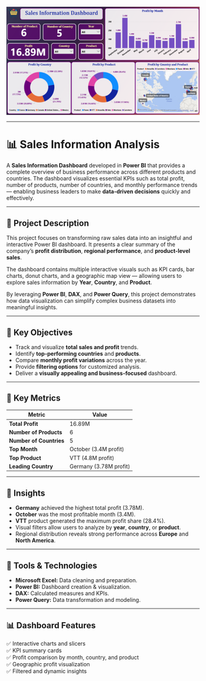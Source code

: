 
![Sales Information Dashboard](Dashboard.PNG)

---
# 📊 Sales Information Analysis

A **Sales Information Dashboard** developed in **Power BI** that provides a complete overview of business performance across different products and countries. The dashboard visualizes essential KPIs such as total profit, number of products, number of countries, and monthly performance trends — enabling business leaders to make **data-driven decisions** quickly and effectively.

---

## 📝 Project Description

This project focuses on transforming raw sales data into an insightful and interactive Power BI dashboard. It presents a clear summary of the company’s **profit distribution**, **regional performance**, and **product-level sales**.

The dashboard contains multiple interactive visuals such as KPI cards, bar charts, donut charts, and a geographic map view — allowing users to explore sales information by **Year**, **Country**, and **Product**.

By leveraging **Power BI**, **DAX**, and **Power Query**, this project demonstrates how data visualization can simplify complex business datasets into meaningful insights.

---

## 🚀 Key Objectives

- Track and visualize **total sales and profit** trends.  
- Identify **top-performing countries** and **products**.  
- Compare **monthly profit variations** across the year.  
- Provide **filtering options** for customized analysis.  
- Deliver a **visually appealing and business-focused** dashboard.

---

## 🧾 Key Metrics

| Metric | Value |
|--------|--------|
| **Total Profit** | 16.89M |
| **Number of Products** | 6 |
| **Number of Countries** | 5 |
| **Top Month** | October (3.4M profit) |
| **Top Product** | VTT (4.8M profit) |
| **Leading Country** | Germany (3.78M profit) |

---


## 🧠 Insights

- **Germany** achieved the highest total profit (3.78M).  
- **October** was the most profitable month (3.4M).  
- **VTT** product generated the maximum profit share (28.4%).  
- Visual filters allow users to analyze by **year**, **country**, or **product**.  
- Regional distribution reveals strong performance across **Europe** and **North America**.

---

## 🧰 Tools & Technologies

- **Microsoft Excel:** Data cleaning and preparation.
- **Power BI:** Dashboard creation & visualization.
- **DAX:** Calculated measures and KPIs.
- **Power Query:** Data transformation and modeling.

---

## 📊 Dashboard Features

✅ Interactive charts and slicers  
✅ KPI summary cards  
✅ Profit comparison by month, country, and product  
✅ Geographic profit visualization  
✅ Filtered and dynamic insights  

